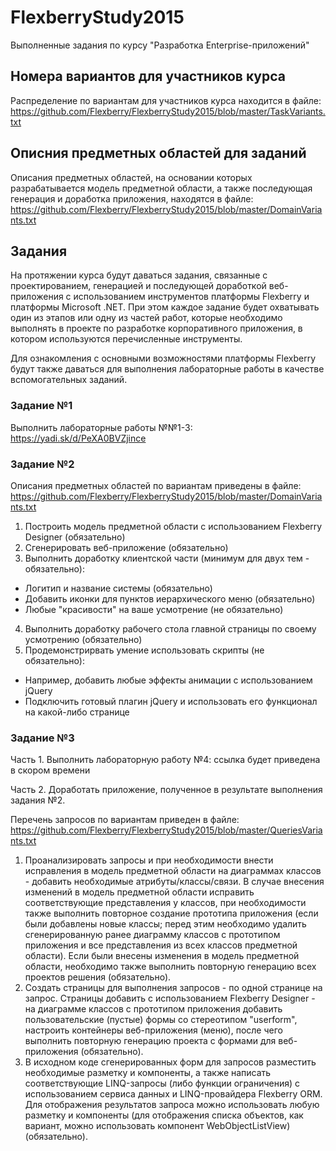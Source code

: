 # FlexberryStudy2015
Выполненные задания по курсу "Разработка Enterprise-приложений"

## Номера вариантов для участников курса
Распределение по вариантам для участников курса находится в файле: https://github.com/Flexberry/FlexberryStudy2015/blob/master/TaskVariants.txt

## Описния предметных областей для заданий
Описания предметных областей, на основании которых разрабатывается модель предметной области, а также последующая генерация и доработка приложения, находятся в файле: https://github.com/Flexberry/FlexberryStudy2015/blob/master/DomainVariants.txt

## Задания
На протяжении курса будут даваться задания, связанные с проектированием, генерацией и последующей доработкой веб-приложения с использованием инструментов платформы Flexberry и платформы Microsoft .NET. При этом каждое задание будет охватывать один из этапов или одну из частей работ, которые необходимо выполнять в проекте по разработке корпоративного приложения, в котором используются перечисленные инструменты.

Для ознакомления с основными возможностями платформы Flexberry будут также даваться для выполнения лабораторные работы в качестве вспомогательных заданий.

### Задание №1
Выполнить лабораторные работы №№1-3: https://yadi.sk/d/PeXA0BVZjince

### Задание №2
Описания предметных областей по вариантам приведены в файле: https://github.com/Flexberry/FlexberryStudy2015/blob/master/DomainVariants.txt

1. Построить модель предметной области с использованием Flexberry Designer (обязательно)
2. Сгенерировать веб-приложение (обязательно)
3. Выполнить доработку клиентской части (минимум для двух тем - обязательно):
  * Логитип и название системы (обязательно)
  * Добавить иконки для пунктов иерархического меню (обязательно)
  * Любые "красивости" на ваше усмотрение (не обязательно)
4. Выполнить доработку рабочего стола главной страницы по своему усмотрению (обязательно)
5. Продемонстрирвать умение использовать скрипты (не обязательно):
  * Например, добавить любые эффекты анимации с использованием jQuery
  * Подключить готовый плагин jQuery и использовать его функционал на какой-либо странице

### Задание №3
Часть 1. 
Выполнить лабораторную работу №4: ссылка будет приведена в скором времени

Часть 2. 
Доработать приложение, полученное в результате выполнения задания №2.

Перечень запросов по вариантам приведен в файле: https://github.com/Flexberry/FlexberryStudy2015/blob/master/QueriesVariants.txt

1. Проанализировать запросы и при необходимости внести исправления в модель предметной области на диаграммах классов - добавить необходимые атрибуты/классы/связи. В случае внесения изменений в модель предметной области исправить соответствующие представления у классов, при необходимости также выполнить повторное создание прототипа приложения (если были добавлены новые классы; перед этим необходимо удалить сгенерированную ранее диаграмму классов с прототипом приложения и все представления из всех классов предметной области). Если были внесены изменения в модель предметной области, необходимо также выполнить повторную генерацию всех проектов решения (обязательно).
2. Создать страницы для выполнения запросов - по одной странице на запрос. Страницы добавить с использованием Flexberry Designer - на диаграмме классов с прототипом приложения добавить пользовательские (пустые) формы со стереотипом "userform", настроить контейнеры веб-приложения (меню), после чего выполнить повторную генерацию проекта с формами для веб-приложения (обязательно).
3. В исходном коде сгенерированных форм для запросов разместить необходимые разметку и компоненты, а также написать соответствующие LINQ-запросы (либо функции ограничения) с использованием сервиса данных и LINQ-провайдера Flexberry ORM. Для отображения результатов запроса можно использовать любую разметку и компоненты (для отображения списка объектов, как вариант, можно использовать компонент WebObjectListView) (обязательно).
